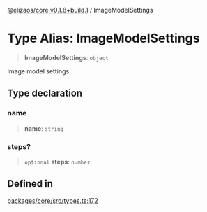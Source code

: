 [@elizaos/core v0.1.8+build.1](../index.md) / ImageModelSettings

# Type Alias: ImageModelSettings

> **ImageModelSettings**: `object`

Image model settings

## Type declaration

### name

> **name**: `string`

### steps?

> `optional` **steps**: `number`

## Defined in

[packages/core/src/types.ts:172](https://github.com/JoeyKhd/eliza/blob/main/packages/core/src/types.ts#L172)
